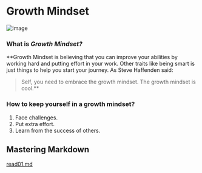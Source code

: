 # Growth Mindset

![image](https://www.mvisd.com/cms/lib/TX02216263/Centricity/Domain/1042/brain-teasers-compressor.png)

### What is **_Growth Mindset?_**
**Growth Mindset is believing that you can improve your abilities by working hard and putting effort in your work. Other traits like being smart is just things to help you start your journey. As Steve Haffenden said:
>Self, you need to embrace the growth mindset. The growth mindset is cool.**


### How to keep yourself in a growth mindset?
1. Face challenges.
2. Put extra effort.
3. Learn from the success of others.

## Mastering Markdown

[read01.md](https://github.com/R-Alhayek/reading-notes/edit/main/Read01.md)

